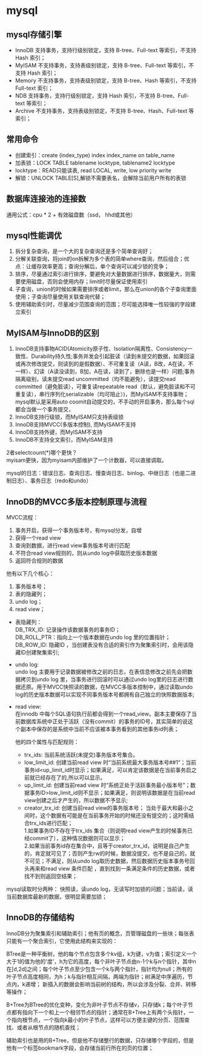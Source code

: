 # mysql

## mysql存储引擎

+ InnoDB 支持事务，支持行级别锁定，支持 B-tree、Full-text 等索引，不支持 Hash 索引；<br>
+ MyISAM 不支持事务，支持表级别锁定，支持 B-tree、Full-text 等索引，不支持 Hash 索引；<br>
+ Memory 不支持事务，支持表级别锁定，支持 B-tree、Hash 等索引，不支持 Full-text 索引；<br>
+ NDB 支持事务，支持行级别锁定，支持 Hash 索引，不支持 B-tree、Full-text 等索引；<br>
+ Archive 不支持事务，支持表级别锁定，不支持 B-tree、Hash、Full-text 等索引；<br>


## 常用命令

+ 创建索引：create (index_type) index index_name on table_name<br>
+ 加表锁：LOCK TABLE tablename locktype, tablename2 locktype<br>
+ locktype：READ只能读表, read LOCAL, write, low priority write<br>
+ 解锁：UNLOCK TABLE[S],解锁不需要表名，会解除当前用户所有的表锁<br>


## 数据库连接池的连接数

通用公式：cpu * 2 + 有效磁盘数（ssd， hhd或其他）
    

## mysql性能调优

1. 拆分复杂查询，是一个大的复杂查询还是多个简单查询好；
2. 分解关联查询，将join的on拆解为多个表的简单where查询，然后组合；优点：让缓存效率更高；查询分解后，单个查询可以减少锁的竞争；
3. 排序，尽量通过索引进行排序，要避免对大量数据进行排序，数据量大，则需要使用磁盘，否则会使用内存；limit时尽量保证使用索引
4. 子查询，union的时候如果需要排序或者limit，那么在union的各个子查询里面使用；子查询尽量使用关联查询代替；
5. 使用辅助索引时，尽量减少范围查询的范围；尽可能选择唯一性较强的字段建立索引
    

## MyISAM与InnoDB的区别

1. InnoDB支持事物ACID(Atomicity原子性、Isolation隔离性、Consistency一致性、Durability持久性;事务并发会引起脏读（读到未提交的数据，如果回滚或再次修改提交，则读到的是假数据）、不可重复读（A读，B改，A在读，不一样）、幻读（A读没读到，B加，A在读，读到了，删除也是一样）问题;事务隔离级别，读未提交read uncommitted（均不能避免），读提交read committed（避免脏读），可重复读repeatable read（默认，避免脏读和不可重复读），串行序列化serializable（均可阻止）)，而MyISAM不支持事物；mysql默认是采用auto coomit自动提交的，不手动的开启事务，那么每个sql都会当做一个事务提交，
2. InnoDB支持行级锁，而MyISAM只支持表级锁
3. InnoDB支持MVCC(多版本控制), 而MyISAM不支持
4. InnoDB支持外键，而MyISAM不支持
5. InnoDB不支持全文索引，而MyISAM支持

2者selectcount(*)哪个更快？<br>
myisam更快，因为myisam内部维护了一个计数器，可以直接调取。

mysql的日志：错误日志、查询日志、慢查询日志、binlog、中继日志（也是二进制日志）、事务日志（redo和undo）
    

## InnoDB的MVCC多版本控制原理与流程

MVCC流程：
1. 事务开启，获得一个事务版本号，有mysql分发，自增
2. 获得一个read view
3. 查询到数据，进行read view事务版本号进行匹配
4. 不符合read view规则的，则从undo log中获取历史版本数据
5. 返回符合规则的数据

他有以下几个核心：
1. 事务版本号；
2. 表的隐藏列；
3. undo log；
4. read view；

+ 表隐藏列：<br>
    DB_TRX_ID: 记录操作该数据事务的事务ID；<br>
    DB_ROLL_PTR：指向上一个版本数据在undo log 里的位置指针；<br>
    DB_ROW_ID: 隐藏ID ，当创建表没有合适的索引作为聚集索引时，会用该隐藏ID创建聚集索引;

+ undo log:<br>
    undo log 主要用于记录数据被修改之前的日志，在表信息修改之前先会把数据拷贝到undo log 里，当事务进行回滚时可以通过undo log里的日志进行数据还原。用于MVCC快照读的数据，在MVCC多版本控制中，通过读取undo log的历史版本数据可以实现不同事务版本号都拥有自己独立的快照数据版本;

+ read view:<br>
    在innodb 中每个SQL语句执行前都会得到一个read_view。副本主要保存了当前数据库系统中正处于活跃（没有commit）的事务的ID号，其实简单的说这个副本中保存的是系统中当前不应该被本事务看到的其他事务id列表；<br>
    
    他的四个属性与匹配规则：
    + trx_ids: 当前系统活跃(未提交)事务版本号集合。
    + low_limit_id: 创建当前read view 时“当前系统最大事务版本号##1“；当前事务id<up_limit_id时显示；如果满足，可以肯定该数据是在当前事务启之前就已经存在了的,所以可以显示。
    + up_limit_id: 创建当前read view 时“系统正处于活跃事务最小版本号”；数据事务ID>low_limit_id则不显示；如果满足，则说明该数据是在当前read view创建之后才产生的，所以数据不予显示;
    + creator_trx_id: 创建当前read view的事务版本号；
    当处于最大和最小之间时，这个数据有可能是在当前事务开始的时候还没有提交的；这时需结合trx_ids进行匹配；<br>1.如果事务ID不存在于trx_ids 集合（则说明read view产生的时候事务已经commit了），这种情况数据则可以显示；<br>2.如果当前事务id存在集合中，且等于creator_trx_id，说明是自己产生的，肯定就可见了；否则产生rw的时候，数据没提交，也不是自己的，就不可见；不满足，则从undo log取历史数据，然后数据历史版本事务号回头再来和read view 条件匹配 ，直到找到一条满足条件的历史数据，或者找不到则返回空结果；

mysql读取时分两种：
快照读，读undo log，无读写时加锁的问题；当前读，读当前数据库最新的数据，很明显需要加锁；
    

## InnoDB的存储结构
  
InnoDB分为聚集索引和辅助索引；他有页的概念，页管理磁盘的一些块；每张表只能有一个聚合索引，它使用此结构来实现的：

BTree是一种平衡树，他的每个节点包含多个kv组，k为键，v为值；索引定义一个大于1的值为他的'度'，h为它的高度，每个非叶子节点由n-1个k与n个指针，其中n在[d,2d]之间；每个叶子节点至少包含一个k与两个指针，指针均为null；所有的叶子节点高度相同，为h；k与指针相互间隔，两端为指针；树满足中序遍历，节点内，k递增；
新插入的数据会影响当前树的结构，所以会涉及分裂、合并、转移等操作；

B+Tree为BTree的优化变种，变化为非叶子节点不存储v，只存储k；每个叶子节点都有指向下一个和上一个相邻节点的指针；通常在B+Tree上有两个头指针，一个指向根节点，一个指向k最小的叶子节点，这样可以方便主键的分页、范围查找、或者从根节点的随机查找；

辅助索引也是用的B+Tree，但是他不存储整行的数据，只存储哪个字段的，但是他有一个标签bookmark字段，会存储当前行所在的页的位置；
  
